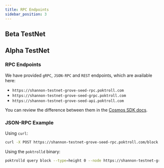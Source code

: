 ```yaml
---
title: RPC Endpoints
sidebar_position: 3
---
```


## Beta TestNet

## Alpha TestNet

### RPC Endpoints

We have provided `gRPC`, `JSON-RPC` and `REST` endpoints, which are available here:

- `https://shannon-testnet-grove-seed-rpc.poktroll.com`
- `https://shannon-testnet-grove-seed-grpc.poktroll.com`
- `https://shannon-testnet-grove-seed-api.poktroll.com`

You can review the difference between them in the [Cosmos SDK docs](https://docs.cosmos.network/main/learn/advanced/grpc_rest#comparison-table).

### JSON-RPC Example

Using `curl`:

```bash
curl -X POST https://shannon-testnet-grove-seed-rpc.poktroll.com/block
```

Using the `poktrolld` binary:

```bash
poktrolld query block --type=height 0 --node https://shannon-testnet-grove-seed-rpc.poktroll.com
```
